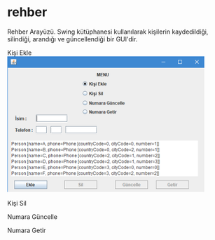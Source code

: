 # rehber
Rehber Arayüzü. Swing kütüphanesi kullanılarak kişilerin kaydedildiği, silindiği, arandığı ve güncellendiği bir GUI'dir.

Kişi Ekle
![](images/kisi_ekle.PNG)

Kişi Sil

Numara Güncelle

Numara Getir

